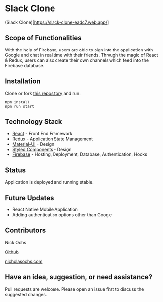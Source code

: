 # Slack Clone

(Slack Clone)[https://slack-clone-eadc7.web.app/]

## Scope of Functionalities
With the help of Firebase, users are able to sign into the application with Google and chat in real time with their friends. Through the magic of React & Redux, users can also create their own channels which feed into the Firebase database.

## Installation

Clone or fork [this repository](https://github.com/n-ochs/slack-clone) and run:

```
npm install
npm run start
```

## Technology Stack
* [React](https://reactjs.org/) - Front End Framework
* [Redux](https://redux.js.org/) - Application State Management
* [Material-UI](https://material-ui.com/) - Design
* [Styled Components](https://styled-components.com/) - Design
* [Firebase](https://firebase.google.com/) - Hosting, Deployment, Database, Authentication, Hooks

## Status
Application is deployed and running stable.

## Future Updates
* React Native Mobile Application
* Adding authentication options other than Google

## Contributors
Nick Ochs

[Github](https://github.com/n-ochs)

[nicholasochs.com](https://nicholasochs.com/)

## Have an idea, suggestion, or need assistance?
Pull requests are welcome. Please open an issue first to discuss the suggested changes.
